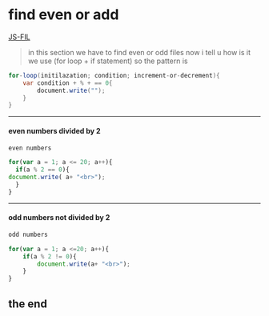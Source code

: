 # find even or add
[JS-FIL](../js/30-even-and-odd-number-with-loops.js)

>in this  section we have to find even or odd files now i tell u how is  it we use (for loop + if statement) so the pattern is

``` java script 
for-loop(initilazation; condition; increment-or-decrement){
    var condition + % + == 0{
        document.write("");
    }
}
```

---

#### even numbers divided by 2 

```javascript
even numbers

for(var a = 1; a <= 20; a++){
  if(a % 2 == 0){
document.write( a+ "<br>");
  }
}
```
---

#### odd numbers not divided by 2

```javascript
odd numbers

for(var a = 1; a <=20; a++){
    if(a % 2 != 0){
        document.write(a+ "<br>");
    }
}
```

## the end